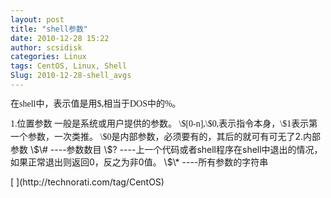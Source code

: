 ```yaml
---
layout: post
title: "shell参数"
date: 2010-12-28 15:22
author: scsidisk
categories: Linux
tags: CentOS, Linux, Shell
Slug: 2010-12-28-shell_avgs
---
```


<span style="font-family: 'Lucida Grande', »ªÎÄÏ¸ºÚ, STHeiti; line-height: 18px;">在shell中，表示值是用\$,相当于DOS中的%。</span>

<div class="blog_content">
<span style="font-family: 'Lucida Grande', »ªÎÄÏ¸ºÚ, STHeiti; line-height: 18px;"><span style="font-family: 'Lucida Grande', »ªÎÄÏ¸ºÚ, STHeiti; line-height: 18px;">
1.位置参数
一般是系统或用户提供的参数。
\$[0-n],\$0,表示指令本身，\$1表示第一个参数，一次类推。
\$0是内部参数，必须要有的，其后的就可有可无了</span></span>2.内部参数
\$\# ----参数数目
\$?
----上一个代码或者shell程序在shell中退出的情况，如果正常退出则返回0，反之为非0值。
\$\* ----所有参数的字符串

</p>
</div>
<div class="posttagsblock">
[ ](http://technorati.com/tag/CentOS)

</div>

